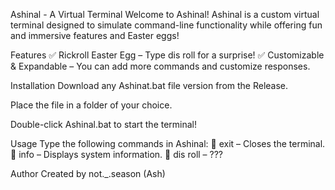 Ashinal - A Virtual Terminal
Welcome to Ashinal!
Ashinal is a custom virtual terminal designed to simulate command-line functionality while offering fun and immersive features and Easter eggs!

Features
✅ Rickroll Easter Egg – Type dis roll for a surprise! ✅ Customizable & Expandable – You can add more commands and customize responses.

Installation
Download any Ashinat.bat file version from the Release.

Place the file in a folder of your choice.

Double-click Ashinal.bat to start the terminal!

Usage
Type the following commands in Ashinal: 🔹 exit – Closes the terminal. 🔹 info – Displays system information. 🔹 dis roll – ???

Author
Created by not._.season (Ash)
